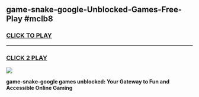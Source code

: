 
## game-snake-google-Unblocked-Games-Free-Play #mclb8
<h3>
<a href="https://us.freeplayer.one?title=game-snake-google&ref=9M">CLICK TO PLAY</a></h3>
<hr>

<h3>
<a href="https://us.freeplayer.one?title=game-snake-google&ref=9M">CLICK 2 PLAY</a>
  
</h3>

<a href="https://us.freeplayer.one?title=game-snake-google&ref=9M"><img src="https://clearcache.store/games.png"></a>


**game-snake-google games unblocked: Your Gateway to Fun and Accessible Online Gaming**
